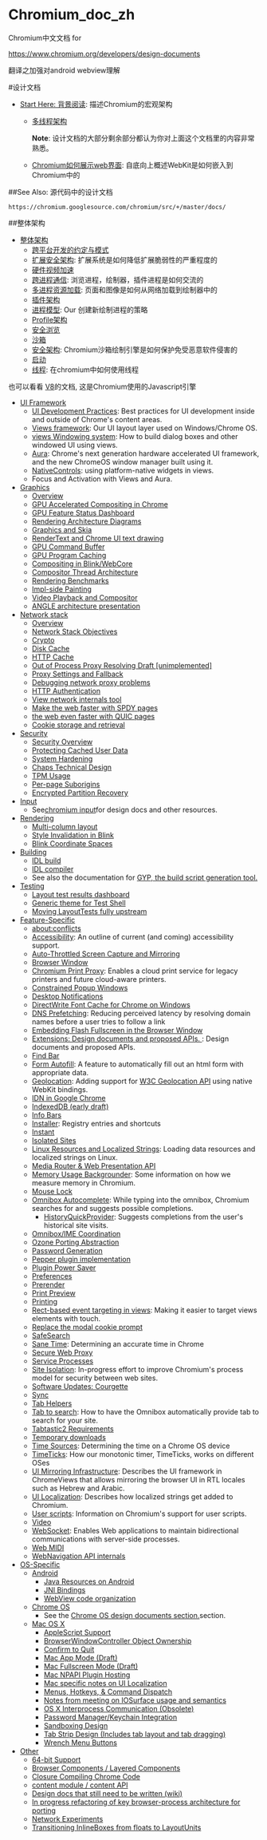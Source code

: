 # Chromium_doc_zh
Chromium中文文档 for

https://www.chromium.org/developers/design-documents

翻译之加强对android webview理解

#设计文档

- [Start Here: 背景阅读](Start_Here_Background_Reading/README.md): 描述Chromium的宏观架构
  - [多线程架构](Start_Here_Background_Reading/Multi-process_Architecture.md)
  
    **Note**: 设计文档的大部分剩余部分都认为你对上面这个文档里的内容非常熟悉。

  - [Chromium如何展示web界面](Start_Here_Background_Reading/How_Chromium_Displays_Web_Pages.md): 自底向上概述WebKit是如何嵌入到Chromium中的
  
##See Also: 源代码中的设计文档

    https://chromium.googlesource.com/chromium/src/+/master/docs/

##整体架构

- [整体架构](General_Architecture/README.md)
  - [跨平台开发的约定与模式](General_Architecture/Conventions_and_patterns_for_multi-platform_development.md)
  - [扩展安全架构](General_Architecture/Extension_Security_Architecture.md): 扩展系统是如何降低扩展脆弱性的严重程度的
  - [硬件视频加速](General_Architecture/HW_Video_Acceleration_in_Chrom{eium}{OS}.md)
  - [跨进程通信](General_Architecture/Inter-process_Communication.md): 浏览进程，绘制器，插件进程是如何交流的
  - [多进程资源加载](General_Architecture/Multi-process_Resource_Loading.md): 页面和图像是如何从网络加载到绘制器中的
  - [插件架构](General_Architecture/Plugin_Architecture.md)
  - [进程模型](General_Architecture/Process_Models.md): Our 创建新绘制进程的策略
  - [Profile架构](General_Architecture/Profile_Architecture.md)
  - [安全浏览](General_Architecture/SafeBrowsing.md)
  - [沙箱](General_Architecture/Sandbox.md)
  - [安全架构](General_Architecture/Security_Architecture.md): Chromium沙箱绘制引擎是如何保护免受恶意软件侵害的
  - [启动](General_Architecture/Startup.md)
  - [线程](General_Architecture/Threading.md): 在chromium中如何使用线程
  
 也可以看看 [V8](http://code.google.com/apis/v8/)的文档, 这是Chromium使用的Javascript引擎
- [UI Framework](UI_Framework/README.md)
  - [UI Development Practices](UI_Framework/UI_Development_Practices.md): Best practices for UI development inside and outside of Chrome's content areas.
  - [Views framework](UI_Framework/Views_framework.md): Our UI layout layer used on Windows/Chrome OS.
  - [views Windowing system](UI_Framework/views_Windowing_system.md): How to build dialog boxes and other windowed UI using views.
  - [Aura](UI_Framework/Aura.md): Chrome's next generation hardware accelerated UI framework, and the new ChromeOS window manager built using it.
  - [NativeControls](UI_Framework/NativeControls.md): using platform-native widgets in views.
  - Focus and Activation with Views and Aura.
- [Graphics](Graphics/README.md)
  - [Overview](Graphics/Overview.md)
  - [GPU Accelerated Compositing in Chrome](Graphics/GPU_Accelerated_Compositing_in_Chrome.md)
  - [GPU Feature Status Dashboard](Graphics/GPU_Feature_Status_Dashboard.md)
  - [Rendering Architecture Diagrams](Graphics/Rendering_Architecture_Diagrams.md)
  - [Graphics and Skia](Graphics/Graphics_and_Skia.md)
  - [RenderText and Chrome UI text drawing](Graphics/RenderText_and_Chrome_UI_text_drawing.md)
  - [GPU Command Buffer](Graphics/GPU_Command_Buffer.md)
  - [GPU Program Caching](Graphics/GPU_Program_Caching.md)
  - [Compositing in Blink/WebCore](Graphics/Compositing_in_Blink_WebCore.md)
  - [Compositor Thread Architecture](Graphics/Compositor_Thread_Architecture.md)
  - [Rendering Benchmarks](Graphics/Rendering_Benchmarks.md)
  - [Impl-side Painting](Graphics/Impl-side_Painting.md)
  - [Video Playback and Compositor](Graphics/Video_Playback_and_Compositor.md)
  - [ANGLE architecture presentation](Graphics/ANGLE_architecture_presentation.md)
- [Network stack](Network_stack/README.md)
  - [Overview](Network_stack/Overview.md)
  - [Network Stack Objectives](Network_stack/Network_Stack_Objectives.md)
  - [Crypto](Network_stack/Crypto.md)
  - [Disk Cache](Network_stack/Disk_Cache.md)
  - [HTTP Cache](Network_stack/HTTP_Cache.md)
  - [Out of Process Proxy Resolving Draft [unimplemented]](Network_stack/Out_of_Process_Proxy_Resolving_Draft_[unimplemented].md)
  - [Proxy Settings and Fallback](Network_stack/Proxy_Settings_and_Fallback.md)
  - [Debugging network proxy problems](Network_stack/Debugging_network_proxy_problems.md)
  - [HTTP Authentication](Network_stack/HTTP_Authentication.md)
  - [View network internals tool](Network_stack/View_network_internals_tool.md)
  - [Make the web faster with SPDY pages](Network_stack/Make_the_web_faster_with_SPDY_pages.md)
  - [ the web even faster with QUIC pages](Network_stack/_the_web_even_faster_with_QUIC_pages.md)
  - [Cookie storage and retrieval](Network_stack/Cookie_storage_and_retrieval.md)
- [Security](Security/README.md)
  - [Security Overview](Security/Security_Overview.md)
  - [Protecting Cached User Data](Security/Protecting_Cached_User_Data.md)
  - [System Hardening](Security/System_Hardening.md)
  - [Chaps Technical Design](Security/Chaps_Technical_Design.md)
  - [TPM Usage](Security/TPM_Usage.md)
  - [Per-page Suborigins](Security/Per-page_Suborigins.md)
  - [Encrypted Partition Recovery](Security/Encrypted_Partition_Recovery.md)
- [Input](Input/README.md)
  - See[chromium input](Input/chromium_input.md)for design docs and other resources.
- [Rendering](Rendering/README.md)
  - [Multi-column layout](Rendering/Multi-column_layout.md)
  - [Style Invalidation in Blink](Rendering/Style_Invalidation_in_Blink.md)
  - [Blink Coordinate Spaces](Rendering/Blink_Coordinate_Spaces.md)
- [Building](Building/README.md)
  - [IDL build](Building/IDL_build.md)
  - [IDL compiler](Building/IDL_compiler.md)
  - See also the documentation for [GYP, the build script generation tool.](Building/GYP_the_build_script_generation_tool..md)
- [Testing](Testing/README.md)
  - [Layout test results dashboard](Testing/Layout_test_results_dashboard.md)
  - [Generic theme for Test Shell](Testing/Generic_theme_for_Test_Shell.md)
  - [Moving LayoutTests fully upstream](Testing/Moving_LayoutTests_fully_upstream.md)
- [Feature-Specific](Feature-Specific/README.md)
  - [about:conflicts](Feature-Specific/aboutconflicts.md)
  - [Accessibility](Feature-Specific/Accessibility.md): An outline of current (and coming) accessibility support.
  - [Auto-Throttled Screen Capture and Mirroring](Feature-Specific/Auto-Throttled_Screen_Capture_and_Mirroring.md)
  - [Browser Window](Feature-Specific/Browser_Window.md)
  - [Chromium Print Proxy](Feature-Specific/Chromium_Print_Proxy.md): Enables a cloud print service for legacy printers and future cloud-aware printers.
  - [Constrained Popup Windows](Feature-Specific/Constrained_Popup_Windows.md)
  - [Desktop Notifications](Feature-Specific/Desktop_Notifications.md)
  - [DirectWrite Font Cache for Chrome on Windows](Feature-Specific/DirectWrite_Font_Cache_for_Chrome_on_Windows.md)
  - [DNS Prefetching](Feature-Specific/DNS_Prefetching.md): Reducing perceived latency by resolving domain names before a user tries to follow a link
  - [Embedding Flash Fullscreen in the Browser Window](Feature-Specific/Embedding_Flash_Fullscreen_in_the_Browser_Window.md)
  - [Extensions: Design documents and proposed APIs. ](Feature-Specific/Extensions_Design_documents_and_proposed_APIs..md): Design documents and proposed APIs.
  - [Find Bar](Feature-Specific/Find_Bar.md)
  - [Form Autofill](Feature-Specific/Form_Autofill.md): A feature to automatically fill out an html form with appropriate data.
  - [Geolocation](Feature-Specific/Geolocation.md): Adding support for [W3C Geolocation API](http://www.w3.org/TR/geolocation-API/) using native WebKit bindings.
  - [IDN in Google Chrome](Feature-Specific/IDN_in_Google_Chrome.md)
  - [IndexedDB (early draft)](Feature-Specific/IndexedDB__early_draft_.md)
  - [Info Bars](Feature-Specific/Info_Bars.md)
  - [Installer](Feature-Specific/Installer.md): Registry entries and shortcuts
  - [Instant](Feature-Specific/Instant.md)
  - [Isolated Sites](Feature-Specific/Isolated_Sites.md)
  - [Linux Resources and Localized Strings](Feature-Specific/Linux_Resources_and_Localized_Strings.md): Loading data resources and localized strings on Linux.
  - [Media Router & Web Presentation API](Feature-Specific/Media_Router_&_Web_Presentation_API.md)
  - [Memory Usage Backgrounder](Feature-Specific/Memory_Usage_Backgrounder.md): Some information on how we measure memory in Chromium.
  - [Mouse Lock](Feature-Specific/Mouse_Lock.md)
  - [Omnibox Autocomplete](Feature-Specific/Omnibox_Autocomplete/README.md): While typing into the omnibox, Chromium searches for and suggests possible completions.
    - [HistoryQuickProvider](Feature-Specific/Omnibox_Autocomplete/HistoryQuickProvider.md): Suggests completions from the user's historical site visits.
  - [Omnibox/IME Coordination](Feature-Specific/Omnibox_IME_Coordination.md)
  - [Ozone Porting Abstraction](Feature-Specific/Ozone_Porting_Abstraction.md)
  - [Password Generation](Feature-Specific/Password_Generation.md)
  - [Pepper plugin implementation](Feature-Specific/Pepper_plugin_implementation.md)
  - [Plugin Power Saver](Feature-Specific/Plugin_Power_Saver.md)
  - [Preferences](Feature-Specific/Preferences.md)
  - [Prerender](Feature-Specific/Prerender.md)
  - [Print Preview](Feature-Specific/Print_Preview.md)
  - [Printing](Feature-Specific/Printing.md)
  - [Rect-based event targeting in views](Feature-Specific/Rect-based_event_targeting_in_views.md): Making it easier to target views elements with touch.
  - [Replace the modal cookie prompt](Feature-Specific/Replace_the_modal_cookie_prompt.md)
  - [SafeSearch](Feature-Specific/SafeSearch.md)
  - [Sane Time](Feature-Specific/Sane_Time.md): Determining an accurate time in Chrome
  - [Secure Web Proxy](Feature-Specific/Secure_Web_Proxy.md)
  - [Service Processes](Feature-Specific/Service_Processes.md)
  - [Site Isolation](Feature-Specific/Site_Isolation.md): In-progress effort to improve Chromium's process model for security between web sites.
  - [Software Updates: Courgette](Feature-Specific/Software_Updates_Courgette.md)
  - [Sync](Feature-Specific/Sync.md)
  - [Tab Helpers](Feature-Specific/Tab_Helpers.md)
  - [Tab to search](Feature-Specific/Tab_to_search.md): How to have the Omnibox automatically provide tab to search for your site.
  - [Tabtastic2 Requirements](Feature-Specific/Tabtastic2_Requirements.md)
  - [Temporary downloads](Feature-Specific/Temporary_downloads.md)
  - [Time Sources](Feature-Specific/Time_Sources.md): Determining the time on a Chrome OS device
  - [TimeTicks](Feature-Specific/TimeTicks.md): How our monotonic timer, TimeTicks, works on different OSes
  - [UI Mirroring Infrastructure](Feature-Specific/UI_Mirroring_Infrastructure.md): Describes the UI framework in ChromeViews that allows mirroring the browser UI in RTL locales such as Hebrew and Arabic.
  - [UI Localization](Feature-Specific/UI_Localization.md): Describes how localized strings get added to Chromium.
  - [User scripts](Feature-Specific/User_scripts.md): Information on Chromium's support for user scripts.
  - [Video](Feature-Specific/Video.md)
  - [WebSocket](Feature-Specific/WebSocket.md): Enables Web applications to maintain bidirectional communications with server-side processes.
  - [Web MIDI](Feature-Specific/Web_MIDI.md)
  - [WebNavigation API internals](Feature-Specific/WebNavigation_API_internals.md)
- [OS-Specific](OS-Specific/README.md)
  - [Android](OS-Specific/Android/README.md)
    - [Java Resources on Android](OS-Specific/Android/Java_Resources_on_Android.md)
    - [JNI Bindings](OS-Specific/Android/JNI_Bindings.md)
    - [WebView code organization](OS-Specific/Android/WebView_code_organization.md)
  - [Chrome OS](OS-Specific/Chrome_OS/README.md)
    - See the [Chrome OS design documents section.](OS-Specific/Chrome_OS/Chrome_OS_design_documents_section..md)section.
  - [Mac OS X](OS-Specific/Mac_OS_X/README.md)
    - [AppleScript Support](OS-Specific/Mac_OS_X/AppleScript_Support.md)
    - [BrowserWindowController Object Ownership](OS-Specific/Mac_OS_X/BrowserWindowController_Object_Ownership.md)
    - [Confirm to Quit](OS-Specific/Mac_OS_X/Confirm_to_Quit.md)
    - [Mac App Mode (Draft)](OS-Specific/Mac_OS_X/Mac_App_Mode__Draft_.md)
    - [Mac Fullscreen Mode (Draft)](OS-Specific/Mac_OS_X/Mac_Fullscreen_Mode__Draft_.md)
    - [Mac NPAPI Plugin Hosting](OS-Specific/Mac_OS_X/Mac_NPAPI_Plugin_Hosting.md)
    - [Mac specific notes on UI Localization](OS-Specific/Mac_OS_X/Mac_specific_notes_on_UI_Localization.md)
    - [Menus, Hotkeys, & Command Dispatch](OS-Specific/Mac_OS_X/Menus_Hotkeys_&_Command_Dispatch.md)
    - [Notes from meeting on IOSurface usage and semantics](OS-Specific/Mac_OS_X/Notes_from_meeting_on_IOSurface_usage_and_semantics.md)
    - [OS X Interprocess Communication (Obsolete)](OS-Specific/Mac_OS_X/OS_X_Interprocess_Communication__Obsolete_.md)
    - [Password Manager/Keychain Integration](OS-Specific/Mac_OS_X/Password_Manager_Keychain_Integration.md)
    - [Sandboxing Design](OS-Specific/Mac_OS_X/Sandboxing_Design.md)
    - [Tab Strip Design (Includes tab layout and tab dragging)](OS-Specific/Mac_OS_X/Tab_Strip_Design__Includes_tab_layout_and_tab_dragging_.md)
    - [Wrench Menu Buttons](OS-Specific/Mac_OS_X/Wrench_Menu_Buttons.md)
- [Other](Other/README.md)
  - [64-bit Support](Other/64-bit_Support.md)
  - [Browser Components / Layered Components](Other/Browser_Components___Layered_Components.md)
  - [Closure Compiling Chrome Code](Other/Closure_Compiling_Chrome_Code.md)
  - [content module / content API](Other/content_module___content_API.md)
  - [Design docs that still need to be written (wiki)](Other/Design_docs_that_still_need_to_be_written__wiki_.md)
  - [In progress refactoring of key browser-process architecture for porting](Other/In_progress_refactoring_of_key_browser-process_architecture_for_porting.md)
  - [Network Experiments](Other/Network_Experiments.md)
  - [Transitioning InlineBoxes from floats to LayoutUnits](Other/Transitioning_InlineBoxes_from_floats_to_LayoutUnits.md)

